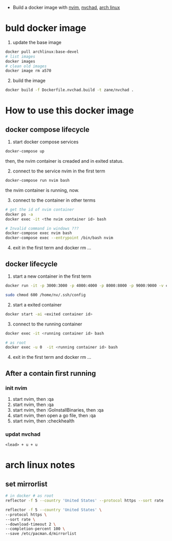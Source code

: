 - Build a docker image with [nvim](https://neovim.io/), [nvchad](https://nvchad.github.io/), [arch linux](https://archlinux.org/)

# buld docker image

1. update the base image

```sh
docker pull archlinux:base-devel
# list images
docker images
# clean old images
docker image rm a570
```

2. build the image

```sh
docker build -f Dockerfile.nvchad.build -t zane/nvchad .
```

# How to use this docker image

## docker compose lifecycle

1. start docker compose services

```sh
docker-compose up
```

then, the nvim container is creaded and in exited status.

2. connect to the service nvim in the first term

```sh
docker-compose run nvim bash
```

the nvim container is running, now.

3. connect to the container in other terms

```sh
# get the id of nvim container
docker ps -a
docker exec -it <the nvim container id> bash

# Invalid command in windows ???
docker-compose exec nvim bash
docker-compose exec --entrypoint /bin/bash nvim
```

4. exit in the first term and docker rm ...

## docker lifecycle

1. start a new container in the first term

```sh
docker run -it -p 3000:3000 -p 4000:4000 -p 8000:8000 -p 9000:9000 -v c:\a:/home/nv/a -v c:\Users\username\.ssh:/home/nv/.ssh -v "//var/run/docker.sock:/var/run/docker.sock" zane/nvchad

sudo chmod 600 /home/nv/.ssh/config
```

2. start a exited container

```sh
docker start -ai <exited container id>
```

3. connect to the running container

```sh
docker exec -it <running container id> bash

# as root
docker exec -u 0  -it <running container id> bash
```

4. exit in the first term and docker rm ...

## After a contain first running

### init nvim

1. start nvim, then :qa
2. start nvim, then :qa
3. start nvim, then :GoInstallBinaries, then :qa
4. start nvim, then open a go file, then :qa
5. start nvim, then :checkhealth

### updat nvchad

```
<lead> + u + u
```

# arch linux notes

## set mirrorlist

```sh
# in docker # as root
reflector -f 5 --country 'United States' --protocol https --sort rate  --download-timeout 2 --save /etc/pacman.d/mirrorlist

reflector -f 5 --country 'United States' \
--protocol https \
--sort rate \
--download-timeout 2 \
--completion-percent 100 \
--save /etc/pacman.d/mirrorlist
```

